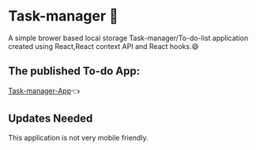 # Task-manager 📝

A simple brower based local storage Task-manager/To-do-list application created using React,React context API and React hooks.😄

## The published To-do App:

[Task-manager-App](https://kartikbhushan.github.io/Task-manager/)👈

## Updates Needed
This application is not very mobile friendly.
